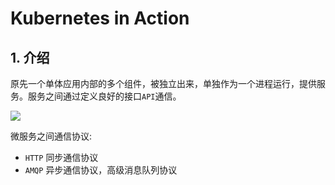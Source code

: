 # Kubernetes in Action

## 1. 介绍

原先一个单体应用内部的多个组件，被独立出来，单独作为一个进程运行，提供服务。服务之间通过定义良好的接口`API`通信。

![](https://img.codekissyoung.com/2019/12/11/f345515efeb79c031427d85ac8a2414a.png)

微服务之间通信协议:

- `HTTP` 同步通信协议
- `AMQP` 异步通信协议，高级消息队列协议
